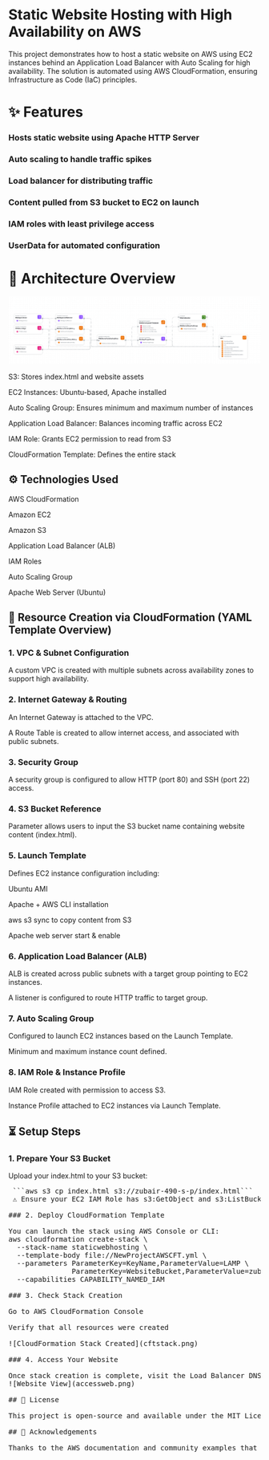 # Static Website Hosting with High Availability on AWS

This project demonstrates how to host a static website on AWS using EC2 instances behind an Application Load Balancer with Auto Scaling for high availability. The solution is automated using AWS CloudFormation, ensuring Infrastructure as Code (IaC) principles.

# ✨ Features

###  Hosts static website using Apache HTTP Server

### Auto scaling to handle traffic spikes

### Load balancer for distributing traffic

### Content pulled from S3 bucket to EC2 on launch

### IAM roles with least privilege access

### UserData for automated configuration

# 🔧 Architecture Overview


![Architecture Diagram](iaccomposer.png)

S3: Stores index.html and website assets

EC2 Instances: Ubuntu-based, Apache installed

Auto Scaling Group: Ensures minimum and maximum number of instances

Application Load Balancer: Balances incoming traffic across EC2

IAM Role: Grants EC2 permission to read from S3

CloudFormation Template: Defines the entire stack


## ⚙️ Technologies Used

AWS CloudFormation

Amazon EC2

Amazon S3

Application Load Balancer (ALB)

IAM Roles

Auto Scaling Group

Apache Web Server (Ubuntu)

## 📝 Resource Creation via CloudFormation (YAML Template Overview)

### 1. VPC & Subnet Configuration

A custom VPC is created with multiple subnets across availability zones to support high availability.



### 2. Internet Gateway & Routing

An Internet Gateway is attached to the VPC.

A Route Table is created to allow internet access, and associated with public subnets.



### 3. Security Group

A security group is configured to allow HTTP (port 80) and SSH (port 22) access.



### 4. S3 Bucket Reference

Parameter allows users to input the S3 bucket name containing website content (index.html).



### 5. Launch Template

Defines EC2 instance configuration including:

Ubuntu AMI

Apache + AWS CLI installation

aws s3 sync to copy content from S3

Apache web server start & enable



### 6. Application Load Balancer (ALB)

ALB is created across public subnets with a target group pointing to EC2 instances.

A listener is configured to route HTTP traffic to target group.



### 7. Auto Scaling Group

Configured to launch EC2 instances based on the Launch Template.

Minimum and maximum instance count defined.



### 8. IAM Role & Instance Profile

IAM Role created with permission to access S3.

Instance Profile attached to EC2 instances via Launch Template.



## ⏳ Setup Steps

### 1. Prepare Your S3 Bucket

Upload your index.html to your S3 bucket:

<pre> ```aws s3 cp index.html s3://zubair-490-s-p/index.html``` 
 ⚠️ Ensure your EC2 IAM Role has s3:GetObject and s3:ListBucket permissions.

### 2. Deploy CloudFormation Template

You can launch the stack using AWS Console or CLI:
aws cloudformation create-stack \
  --stack-name staticwebhosting \
  --template-body file://NewProjectAWSCFT.yml \
  --parameters ParameterKey=KeyName,ParameterValue=LAMP \
               ParameterKey=WebsiteBucket,ParameterValue=zubair-490-s-p \
  --capabilities CAPABILITY_NAMED_IAM

### 3. Check Stack Creation

Go to AWS CloudFormation Console

Verify that all resources were created

![CloudFormation Stack Created](cftstack.png)

### 4. Access Your Website

Once stack creation is complete, visit the Load Balancer DNS name:
![Website View](accessweb.png)

## 📄 License

This project is open-source and available under the MIT License.

## 🙏 Acknowledgements

Thanks to the AWS documentation and community examples that inspired and guided this project.
